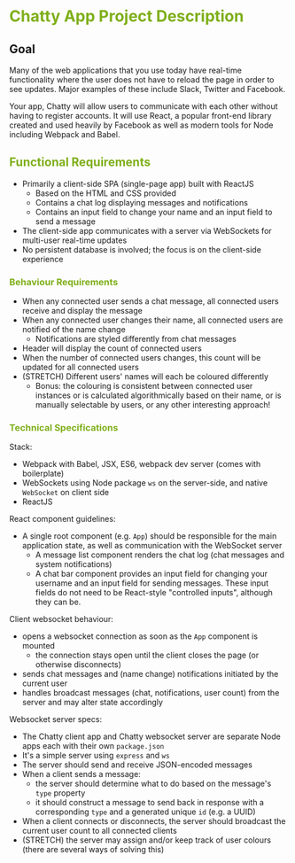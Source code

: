 # <span style="color:#7FAF1B">Chatty App Project Description</span>

## Goal

Many of the web applications that you use today have real-time functionality where the user does not have to reload the page in order to see updates. Major examples of these include Slack, Twitter and Facebook.

Your app, Chatty will allow users to communicate with each other without having to register accounts. It will use React, a popular front-end library created and used heavily by Facebook as well as modern tools for Node including Webpack and Babel.




## <span style="color:#7FAF1B">Functional Requirements</span>

*   Primarily a client-side SPA (single-page app) built with ReactJS
    *   Based on the HTML and CSS provided
    *   Contains a chat log displaying messages and notifications
    *   Contains an input field to change your name and an input field to send a message
*   The client-side app communicates with a server via WebSockets for multi-user real-time updates
*   No persistent database is involved; the focus is on the client-side experience

### <span style="color:#7FAF1B">Behaviour Requirements</span>

*   When any connected user sends a chat message, all connected users receive and display the message
*   When any connected user changes their name, all connected users are notified of the name change
    *   Notifications are styled differently from chat messages
*   Header will display the count of connected users
*   When the number of connected users changes, this count will be updated for all connected users
*   (STRETCH) Different users' names will each be coloured differently
    *   Bonus: the colouring is consistent between connected user instances or is calculated algorithmically based on their name, or is manually selectable by users, or any other interesting approach!

### <span style="color:#7FAF1B">Technical Specifications</span>

Stack:

*   Webpack with Babel, JSX, ES6, webpack dev server (comes with boilerplate)
*   WebSockets using Node package `ws` on the server-side, and native `WebSocket` on client side
*   ReactJS

React component guidelines:

*   A single root component (e.g. `App`) should be responsible for the main application state, as well as communication with the WebSocket server
    *   A message list component renders the chat log (chat messages and system notifications)
    *   A chat bar component provides an input field for changing your username and an input field for sending messages. These input fields do not need to be React-style "controlled inputs", although they can be.

Client websocket behaviour:

*   opens a websocket connection as soon as the `App` component is mounted
    *   the connection stays open until the client closes the page (or otherwise disconnects)
*   sends chat messages and (name change) notifications initiated by the current user
*   handles broadcast messages (chat, notifications, user count) from the server and may alter state accordingly

Websocket server specs:

*   The Chatty client app and Chatty websocket server are separate Node apps each with their own `package.json`
*   It's a simple server using `express` and `ws`
*   The server should send and receive JSON-encoded messages
*   When a client sends a message:
    *   the server should determine what to do based on the message's `type` property
    *   it should construct a message to send back in response with a corresponding `type` and a generated unique `id` (e.g. a UUID)
*   When a client connects or disconnects, the server should broadcast the current user count to all connected clients
*   (STRETCH) the server may assign and/or keep track of user colours (there are several ways of solving this)
